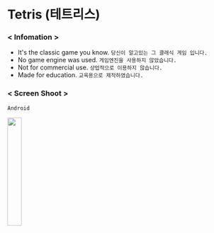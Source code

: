 # Tetris (테트리스)


### < Infomation >
- It's the classic game you know.
	`당신이 알고있는 그 클래식 게임 입니다.`
- No game engine was used. 
	`게임엔진을 사용하지 않았습니다.` 
- Not for commercial use.
	`상업적으로 이용하지 않습니다.`
- Made for education.
	`교육용으로 제작하였습니다.`


### < Screen Shoot >
	Android

<left><img src="https://user-images.githubusercontent.com/25942272/109255407-46b91080-7837-11eb-9c06-e63e8c7236e7.jpg" width="25%" height="25%"></left>

